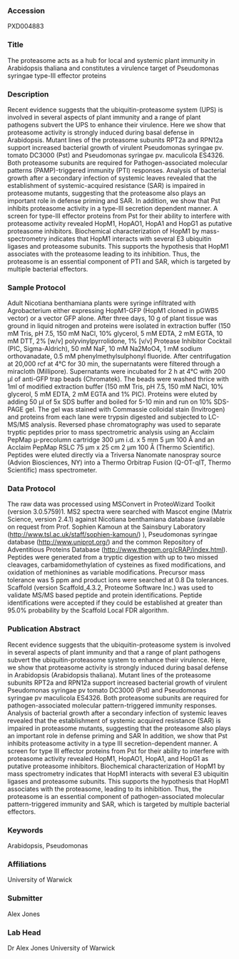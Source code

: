 ### Accession
PXD004883

### Title
The proteasome acts as a hub for local and systemic plant immunity in Arabidopsis thaliana and constitutes a virulence target of Pseudomonas syringae type-III effector proteins

### Description
Recent evidence suggests that the ubiquitin-proteasome system (UPS) is involved in several aspects of plant immunity and a range of plant pathogens subvert the UPS to enhance their virulence. Here we show that proteasome activity is strongly induced during basal defense in Arabidopsis. Mutant lines of the proteasome subunits RPT2a and RPN12a support increased bacterial growth of virulent Pseudomonas syringae pv. tomato DC3000 (Pst) and Pseudomonas syringae pv. maculicola ES4326. Both proteasome subunits are required for Pathogen-associated molecular patterns (PAMP)-triggered immunity (PTI) responses. Analysis of bacterial growth after a secondary infection of systemic leaves revealed that the establishment of systemic-acquired resistance (SAR) is impaired in proteasome mutants, suggesting that the proteasome also plays an important role in defense priming and SAR. In addition, we show that Pst inhibits proteasome activity in a type-III secretion dependent manner. A screen for type-III effector proteins from Pst for their ability to interfere with proteasome activity revealed HopM1, HopAO1, HopA1 and HopG1 as putative proteasome inhibitors. Biochemical characterization of HopM1 by mass-spectrometry indicates that HopM1 interacts with several E3 ubiquitin ligases and proteasome subunits. This supports the hypothesis that HopM1 associates with the proteasome leading to its inhibition. Thus, the proteasome is an essential component of PTI and SAR, which is targeted by multiple bacterial effectors.

### Sample Protocol
Adult Nicotiana benthamiana plants were syringe infiltrated with Agrobacterium either expressing HopM1-GFP (HopM1 cloned in pGWB5 vector) or a vector GFP alone. After three days, 10 g of plant tissue was ground in liquid nitrogen and proteins were isolated in extraction buffer (150 mM Tris, pH 7.5, 150 mM NaCl, 10% glycerol, 5 mM EDTA, 2 mM EGTA, 10 mM DTT, 2% [w/v] polyvinylpyrrolidone, 1% [v/v] Protease Inhibitor Cocktail (PIC, Sigma-Aldrich), 50 mM NaF, 10 mM Na2MoO4, 1 mM sodium orthovanadate, 0.5 mM phenylmethylsulphonyl fluoride. After centrifugation at 20,000 rcf at 4°C for 30 min, the supernatants were filtered through a miracloth (Millipore). Supernatants were incubated for 2 h at 4°C with 200 µl of anti-GFP trap beads (Chromatek). The beads were washed thrice with 1ml of modified extraction buffer (150 mM Tris, pH 7.5, 150 mM NaCl, 10% glycerol, 5 mM EDTA, 2 mM EGTA and 1% PIC). Proteins were eluted by adding 50 μl of 5x SDS buffer and boiled for 5-10 min and run on 10% SDS-PAGE gel. The gel was stained with Commassie colloidal stain (Invitrogen) and proteins from each lane were trypsin digested and subjected to LC-MS/MS analysis. Reversed phase chromatography was used to separate tryptic peptides prior to mass spectrometric analysis using an Acclaim PepMap µ-precolumn cartridge 300 µm i.d. x 5 mm 5 μm 100 Å and an Acclaim PepMap RSLC 75 µm x 25 cm 2 µm 100 Å (Thermo Scientific). Peptides were eluted directly via a Triversa Nanomate nanospray source (Advion Biosciences, NY) into a Thermo Orbitrap Fusion (Q-OT-qIT, Thermo Scientific) mass spectrometer.

### Data Protocol
The raw data was processed using MSConvert in ProteoWizard Toolkit (version 3.0.5759)1. MS2 spectra were searched with Mascot engine (Matrix Science, version 2.4.1) against Nicotiana benthamiana database (available on request from Prof. Sophien Kamoun at the Sainsbury Laboratory (http://www.tsl.ac.uk/staff/sophien-kamoun/) ), Pseudomonas syringae database (http://www.uniprot.org/) and the common Repository of Adventitious Proteins Database (http://www.thegpm.org/cRAP/index.html). Peptides were generated from a tryptic digestion with up to two missed cleavages, carbamidomethylation of cysteines as fixed modifications, and oxidation of methionines as variable modifications. Precursor mass tolerance was 5 ppm and product ions were searched at 0.8 Da tolerances. Scaffold (version Scaffold_4.3.2, Proteome Software Inc.) was used to validate MS/MS based peptide and protein identifications. Peptide identifications were accepted if they could be established at greater than 95.0% probability by the Scaffold Local FDR algorithm.

### Publication Abstract
Recent evidence suggests that the ubiquitin-proteasome system is involved in several aspects of plant immunity and that a range of plant pathogens subvert the ubiquitin-proteasome system to enhance their virulence. Here, we show that proteasome activity is strongly induced during basal defense in Arabidopsis (Arabidopsis thaliana). Mutant lines of the proteasome subunits RPT2a and RPN12a support increased bacterial growth of virulent Pseudomonas syringae pv tomato DC3000 (Pst) and Pseudomonas syringae pv maculicola ES4326. Both proteasome subunits are required for pathogen-associated molecular pattern-triggered immunity responses. Analysis of bacterial growth after a secondary infection of systemic leaves revealed that the establishment of systemic acquired resistance (SAR) is impaired in proteasome mutants, suggesting that the proteasome also plays an important role in defense priming and SAR In addition, we show that Pst inhibits proteasome activity in a type III secretion-dependent manner. A screen for type III effector proteins from Pst for their ability to interfere with proteasome activity revealed HopM1, HopAO1, HopA1, and HopG1 as putative proteasome inhibitors. Biochemical characterization of HopM1 by mass spectrometry indicates that HopM1 interacts with several E3 ubiquitin ligases and proteasome subunits. This supports the hypothesis that HopM1 associates with the proteasome, leading to its inhibition. Thus, the proteasome is an essential component of pathogen-associated molecular pattern-triggered immunity and SAR, which is targeted by multiple bacterial effectors.

### Keywords
Arabidopsis, Pseudomonas

### Affiliations
University of Warwick

### Submitter
Alex Jones

### Lab Head
Dr Alex Jones
University of Warwick


